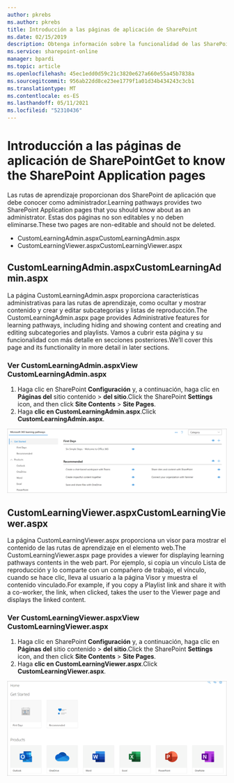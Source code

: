 ```yaml
---
author: pkrebs
ms.author: pkrebs
title: Introducción a las páginas de aplicación de SharePoint
ms.date: 02/15/2019
description: Obtenga información sobre la funcionalidad de las SharePoint de aplicaciones en Microsoft 365 de aprendizaje
ms.service: sharepoint-online
manager: bpardi
ms.topic: article
ms.openlocfilehash: 45ec1edd0d59c21c3820e627a660e55a45b7838a
ms.sourcegitcommit: 956ab22dd8ce23ee1779f1a01d34b434243c3cb1
ms.translationtype: MT
ms.contentlocale: es-ES
ms.lasthandoff: 05/11/2021
ms.locfileid: "52310436"
---
```

# <a name="get-to-know-the-sharepoint-application-pages"></a><span data-ttu-id="c125d-103">Introducción a las páginas de aplicación de SharePoint</span><span class="sxs-lookup"><span data-stu-id="c125d-103">Get to know the SharePoint Application pages</span></span>

<span data-ttu-id="c125d-104">Las rutas de aprendizaje proporcionan dos SharePoint de aplicación que debe conocer como administrador.</span><span class="sxs-lookup"><span data-stu-id="c125d-104">Learning pathways provides two SharePoint Application pages that you should know about as an administrator.</span></span> <span data-ttu-id="c125d-105">Estas dos páginas no son editables y no deben eliminarse.</span><span class="sxs-lookup"><span data-stu-id="c125d-105">These two pages are non-editable and should not be deleted.</span></span> 

- <span data-ttu-id="c125d-106">CustomLearningAdmin.aspx</span><span class="sxs-lookup"><span data-stu-id="c125d-106">CustomLearningAdmin.aspx</span></span>
- <span data-ttu-id="c125d-107">CustomLearningViewer.aspx</span><span class="sxs-lookup"><span data-stu-id="c125d-107">CustomLearningViewer.aspx</span></span>

## <a name="customlearningadminaspx"></a><span data-ttu-id="c125d-108">CustomLearningAdmin.aspx</span><span class="sxs-lookup"><span data-stu-id="c125d-108">CustomLearningAdmin.aspx</span></span>

<span data-ttu-id="c125d-109">La página CustomLearningAdmin.aspx proporciona características administrativas para las rutas de aprendizaje, como ocultar y mostrar contenido y crear y editar subcategorías y listas de reproducción.</span><span class="sxs-lookup"><span data-stu-id="c125d-109">The CustomLearningAdmin.aspx page provides Administrative features for learning pathways, including hiding and showing content and creating and editing subcategories and playlists.</span></span> <span data-ttu-id="c125d-110">Vamos a cubrir esta página y su funcionalidad con más detalle en secciones posteriores.</span><span class="sxs-lookup"><span data-stu-id="c125d-110">We’ll cover this page and its functionality in more detail in later sections.</span></span>

### <a name="view-customlearningadminaspx"></a><span data-ttu-id="c125d-111">Ver CustomLearningAdmin.aspx</span><span class="sxs-lookup"><span data-stu-id="c125d-111">View CustomLearningAdmin.aspx</span></span>

1. <span data-ttu-id="c125d-112">Haga clic en SharePoint **Configuración** y, a continuación, haga clic en **Páginas del** sitio contenido  >  **del sitio**.</span><span class="sxs-lookup"><span data-stu-id="c125d-112">Click the SharePoint **Settings** icon, and then click **Site Contents** > **Site Pages**.</span></span> 
2. <span data-ttu-id="c125d-113">Haga **clic en CustomLearningAdmin.aspx**.</span><span class="sxs-lookup"><span data-stu-id="c125d-113">Click **CustomLearningAdmin.aspx**.</span></span> 

![cg-adminapppage.png](media/cg-adminapppage.png)

## <a name="customlearningvieweraspx"></a><span data-ttu-id="c125d-115">CustomLearningViewer.aspx</span><span class="sxs-lookup"><span data-stu-id="c125d-115">CustomLearningViewer.aspx</span></span>
<span data-ttu-id="c125d-116">La página CustomLearningViewer.aspx proporciona un visor para mostrar el contenido de las rutas de aprendizaje en el elemento web.</span><span class="sxs-lookup"><span data-stu-id="c125d-116">The CustomLearningViewer.aspx page provides a viewer for displaying learning pathways contents in the web part.</span></span> <span data-ttu-id="c125d-117">Por ejemplo, si copia un vínculo Lista de reproducción y lo comparte con un compañero de trabajo, el vínculo, cuando se hace clic, lleva al usuario a la página Visor y muestra el contenido vinculado.</span><span class="sxs-lookup"><span data-stu-id="c125d-117">For example, if you copy a Playlist link and share it with a co-worker, the link, when clicked, takes the user to the Viewer page and displays the linked content.</span></span> 

### <a name="view-customlearningvieweraspx"></a><span data-ttu-id="c125d-118">Ver CustomLearningViewer.aspx</span><span class="sxs-lookup"><span data-stu-id="c125d-118">View CustomLearningViewer.aspx</span></span>

1. <span data-ttu-id="c125d-119">Haga clic en SharePoint **Configuración** y, a continuación, haga clic en **Páginas del** sitio contenido  >  **del sitio**.</span><span class="sxs-lookup"><span data-stu-id="c125d-119">Click the SharePoint **Settings** icon, and then click **Site Contents** > **Site Pages**.</span></span> 
2. <span data-ttu-id="c125d-120">Haga **clic en CustomLearningViewer.aspx**.</span><span class="sxs-lookup"><span data-stu-id="c125d-120">Click **CustomLearningViewer.aspx**.</span></span> 

![cg-viewerapppage.png](media/cg-viewerapppage.png)

